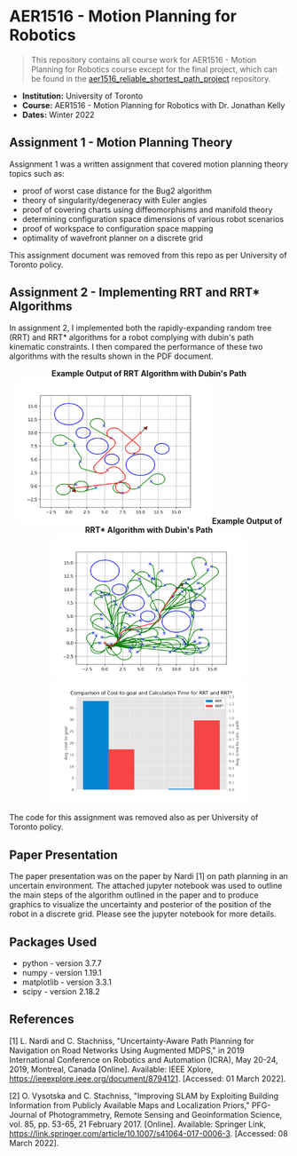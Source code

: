 # AER1516 - Motion Planning for Robotics

> This repository contains all course work for AER1516 - Motion Planning for Robotics course except for the final project, which can be found in the [aer1516_reliable_shortest_path_project](https://github.com/sug-prabhakaran/aer1516_reliable_shortest_path_project) repository.

* **Institution:** University of Toronto
* **Course:** AER1516 - Motion Planning for Robotics with Dr. Jonathan Kelly
* **Dates:** Winter 2022

## Assignment 1 - Motion Planning Theory

Assignment 1 was a written assignment that covered motion planning theory topics such as:

* proof of worst case distance for the Bug2 algorithm
* theory of singularity/degeneracy with Euler angles
* proof of covering charts using diffeomorphisms and manifold theory
* determining configuration space dimensions of various robot scenarios
* proof of workspace to configuration space mapping
* optimality of wavefront planner on a discrete grid

This assignment document was removed from this repo as per University of Toronto policy.

## Assignment 2 - Implementing RRT and RRT* Algorithms

In assignment 2, I implemented both the rapidly-expanding random tree (RRT) and RRT* algorithms for a robot complying with dubin's path kinematic constraints.  I then compared the performance of these two algorithms with the results shown in the PDF document.

<p align="center">
  <b>Example Output of RRT Algorithm with Dubin's Path</b>
  <img src="/assignment2_RRT_and_RRT_star/img_rrt_on_iter_999.png" width="350" title="Example Output of RRT Algorithm with Dubin's Path">
  <b>Example Output of RRT* Algorithm with Dubin's Path</b>
  <img src="/assignment2_RRT_and_RRT_star/img_rrt_star_on_iter_9.png" width="350" title="Example Output of RRT* Algorithm with Dubin's Path">
  <img src="/assignment2_RRT_and_RRT_star/img_comparison_rrt_rrt_star.png" width="350" title="Comparison of Performance of Both Algorithms">
</p>

The code for this assignment was removed also as per University of Toronto policy.

## Paper Presentation

The paper presentation was on the paper by Nardi \[1\] on path planning in an uncertain environment.  The attached jupyter notebook was used to outline the main steps of the algorithm outlined in the paper and to produce graphics to visualize the uncertainty and posterior of the position of the robot in a discrete grid.  Please see the jupyter notebook for more details.


## Packages Used

* python           - version 3.7.7
* numpy            - version 1.19.1
* matplotlib       - version 3.3.1
* scipy            - version 2.18.2

## References

\[1\] L. Nardi and C. Stachniss, "Uncertainty-Aware Path Planning for Navigation on Road Networks Using Augmented MDPS," in 2019 International Conference on Robotics and Automation (ICRA), May 20-24, 2019, Montreal, Canada \[Online\]. Available: IEEE Xplore, https://ieeexplore.ieee.org/document/8794121. [Accessed: 01 March 2022].

\[2\] O. Vysotska and C. Stachniss, "Improving SLAM by Exploiting Building Information from Publicly Available Maps and Localization Priors," PFG- Journal of Photogrammetry, Remote Sensing and Geoinformation Science, vol. 85, pp. 53-65, 21 February 2017. \[Online\]. Available: Springer Link, https://link.springer.com/article/10.1007/s41064-017-0006-3. [Accessed: 08 March 2022].